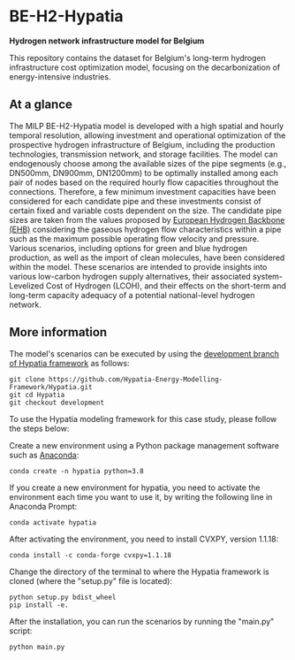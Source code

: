 # BE-H2-Hypatia
**Hydrogen network infrastructure model for Belgium**

This repository contains the dataset for Belgium's long-term hydrogen infrastructure cost optimization model, focusing on the decarbonization of energy-intensive industries.

## At a glance
The MILP BE-H2-Hypatia model is developed with a high spatial and hourly temporal resolution, allowing investment and operational optimization of the prospective hydrogen infrastructure of Belgium, including the production technologies, transmission network, and storage facilities. The model can endogenously choose among the available sizes of the pipe segments (e.g., DN500mm, DN900mm, DN1200mm) to be optimally installed among each pair of nodes based on the required hourly flow capacities throughout the connections. Therefore, a few minimum investment capacities have been considered for each candidate pipe and these investments consist of certain fixed and variable costs dependent on the size. The candidate pipe sizes are taken from the values proposed by [European Hydrogen Backbone (EHB)](https://www.ehb.eu/page/publications) considering the gaseous hydrogen flow characteristics within a pipe such as the maximum possible operating flow velocity and pressure. Various scenarios, including options for green and blue hydrogen production, as well as the import of clean molecules, have been considered within the model. These scenarios are intended to provide insights into various low-carbon hydrogen supply alternatives, their associated system-Levelized Cost of Hydrogen (LCOH), and their effects on the short-term and long-term capacity adequacy of a potential national-level hydrogen network.

## More information
The model's scenarios can be executed by using the [development branch of Hypatia framework](https://github.com/Hypatia-Energy-Modelling-Framework/Hypatia/tree/development) as follows:

```
git clone https://github.com/Hypatia-Energy-Modelling-Framework/Hypatia.git
git cd Hypatia
git checkout development
```
To use the Hypatia modeling framework for this case study, please follow the steps below:

Create a new environment using a Python package management software such as [Anaconda](https://www.anaconda.com/):

```
conda create -n hypatia python=3.8
```

If you create a new environment for hypatia, you need to activate the environment each time you want to use it, by writing the following line in Anaconda Prompt:

```
conda activate hypatia
```

After activating the environment, you need to install CVXPY, version 1.1.18:

```
conda install -c conda-forge cvxpy=1.1.18
```

Change the directory of the terminal to where the Hypatia framework is cloned (where the "setup.py" file is located):

```
python setup.py bdist_wheel
pip install -e.
```

After the installation, you can run the scenarios by running the "main.py" script:

```
python main.py
```
